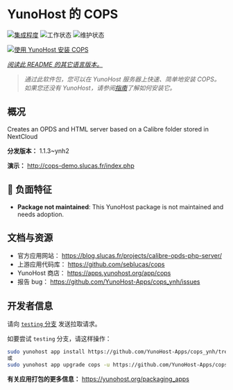 <!--
注意：此 README 由 <https://github.com/YunoHost/apps/tree/master/tools/readme_generator> 自动生成
请勿手动编辑。
-->

# YunoHost 的 COPS

[![集成程度](https://dash.yunohost.org/integration/cops.svg)](https://dash.yunohost.org/appci/app/cops) ![工作状态](https://ci-apps.yunohost.org/ci/badges/cops.status.svg) ![维护状态](https://ci-apps.yunohost.org/ci/badges/cops.maintain.svg)

[![使用 YunoHost 安装 COPS](https://install-app.yunohost.org/install-with-yunohost.svg)](https://install-app.yunohost.org/?app=cops)

*[阅读此 README 的其它语言版本。](./ALL_README.md)*

> *通过此软件包，您可以在 YunoHost 服务器上快速、简单地安装 COPS。*  
> *如果您还没有 YunoHost，请参阅[指南](https://yunohost.org/install)了解如何安装它。*

## 概况

Creates an OPDS and HTML server based on a Calibre folder stored in NextCloud


**分发版本：** 1.1.3~ynh2

**演示：** <http://cops-demo.slucas.fr/index.php>
## :red_circle: 负面特征

- **Package not maintained**: This YunoHost package is not maintained and needs adoption.

## 文档与资源

- 官方应用网站： <https://blog.slucas.fr/projects/calibre-opds-php-server/>
- 上游应用代码库： <https://github.com/seblucas/cops>
- YunoHost 商店： <https://apps.yunohost.org/app/cops>
- 报告 bug： <https://github.com/YunoHost-Apps/cops_ynh/issues>

## 开发者信息

请向 [`testing` 分支](https://github.com/YunoHost-Apps/cops_ynh/tree/testing) 发送拉取请求。

如要尝试 `testing` 分支，请这样操作：

```bash
sudo yunohost app install https://github.com/YunoHost-Apps/cops_ynh/tree/testing --debug
或
sudo yunohost app upgrade cops -u https://github.com/YunoHost-Apps/cops_ynh/tree/testing --debug
```

**有关应用打包的更多信息：** <https://yunohost.org/packaging_apps>
